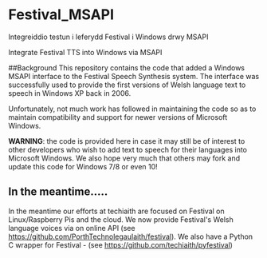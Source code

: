 # Festival_MSAPI

Integreiddio testun i leferydd Festival i Windows drwy MSAPI 

Integrate Festival TTS into Windows via MSAPI

##Background
This repository contains the code that added a Windows MSAPI interface to the Festival Speech Synthesis system. The
interface was successfully used to provide the first versions of Welsh language text to speech in Windows XP back in 2006.

Unfortunately, not much work has followed in maintaining the code so as to maintain compatibility and support for newer versions of
Microsoft Windows. 

**WARNING**: the code is provided here in case it may still be of interest to other developers who wish to add text to speech 
for their languages into Microsoft Windows. We also hope very much that others may fork and update this
code for Windows 7/8 or even 10!

## In the meantime.....
In the meantime our efforts at techiaith are focused on Festival on Linux/Raspberry Pis and the cloud. We now provide
Festival's Welsh language voices via on online API (see https://github.com/PorthTechnolegauIaith/festival). We also have 
a Python C wrapper for Festival - (see https://github.com/techiaith/pyfestival)

